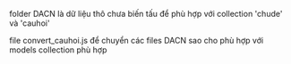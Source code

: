 folder DACN là dữ liệu thô chưa biến tấu để phù hợp với collection 'chude' và 'cauhoi'

file convert_cauhoi.js để chuyển các files DACN sao cho phù hợp với models collection phù hợp 


